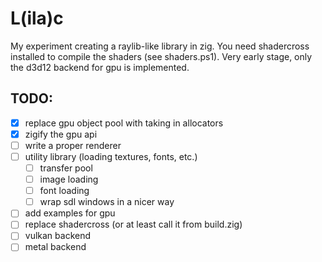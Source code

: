 # L(ila)c

My experiment creating a raylib-like library in zig. You need shadercross installed to compile the shaders (see shaders.ps1). Very early stage, only the d3d12 backend for gpu is implemented.

## TODO:
- [x] replace gpu object pool with taking in allocators
- [x] zigify the gpu api
- [ ] write a proper renderer
- [ ] utility library (loading textures, fonts, etc.)
    - [ ] transfer pool
    - [ ] image loading
    - [ ] font loading
    - [ ] wrap sdl windows in a nicer way
- [ ] add examples for gpu
- [ ] replace shadercross (or at least call it from build.zig)
- [ ] vulkan backend
- [ ] metal backend